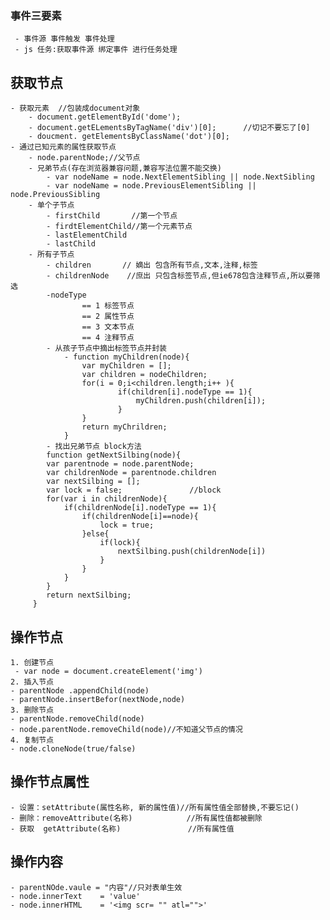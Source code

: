 ### 事件三要素
     - 事件源 事件触发 事件处理
     - js 任务:获取事件源 绑定事件 进行任务处理
## 获取节点
    - 获取元素  //包装成document对象    
        - document.getElementById('dome');
        - document.getELementsByTagName('div')[0];      //切记不要忘了[0]
        - doucment. getElementsByClassName('dot')[0];
    - 通过已知元素的属性获取节点
        - node.parentNode;//父节点
        - 兄弟节点(存在浏览器兼容问题,兼容写法位置不能交换)
            - var nodeName = node.NextElementSibling || node.NextSibling
            - var nodeName = node.PreviousElementSibling || node.PreviousSibling
        - 单个子节点
            - firstChild       //第一个节点
            - firdtElementChild//第一个元素节点
            - lastElementChild
            - lastChild
        - 所有子节点
            - children       // 嫡出 包含所有节点,文本,注释,标签
            - childrenNode    //庶出 只包含标签节点,但ie678包含注释节点,所以要筛选
            -nodeType
                    == 1 标签节点
                    == 2 属性节点
                    == 3 文本节点
                    == 4 注释节点
            - 从孩子节点中摘出标签节点并封装
                - function myChildren(node){
                    var myChildren = [];
                    var children = nodeChildren;
                    for(i = 0;i<children.length;i++ ){
                            if(children[i].nodeType == 1){
                                myChildren.push(children[i]);
                            }
                    }
                    return myChrildren;
                }
            - 找出兄弟节点 block方法
            function getNextSilbing(node){        
            var parentnode = node.parentNode;
            var childrenNode = parentnode.children
            var nextSilbing = [];
            var lock = false;               //block
            for(var i in childrenNode){
                if(childrenNode[i].nodeType == 1){
                    if(childrenNode[i]==node){
                        lock = true;
                    }else{
                        if(lock){
                            nextSilbing.push(childrenNode[i])
                        }
                    }
                }
            }
            return nextSilbing;
         }
## 操作节点
   
    1. 创建节点
     - var node = document.createElement('img')
    2. 插入节点
    - parentNode .appendChild(node) 
    - parentNode.insertBefor(nextNode,node)
    3. 删除节点
    - parentNode.removeChild(node)
    - node.parentNode.removeChild(node)//不知道父节点的情况
    4. 复制节点
    - node.cloneNode(true/false)
## 操作节点属性
    - 设置：setAttribute(属性名称, 新的属性值)//所有属性值全部替换,不要忘记()
    - 删除：removeAttribute(名称)            //所有属性值都被删除
    - 获取  getAttribute(名称)               //所有属性值

## 操作内容         
    - parentNOde.vaule = "内容"//只对表单生效
    - node.innerText    = 'value'
    - node.innerHTML    = '<img scr= "" atl="">'

